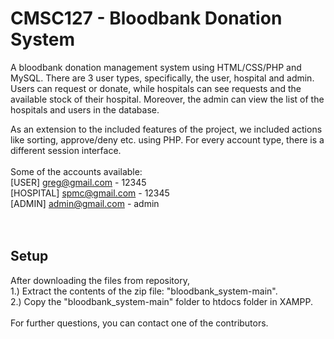 # CMSC127 - Bloodbank Donation System

A bloodbank donation management system using HTML/CSS/PHP and MySQL. There are 3 user types, specifically, the user, hospital and admin. Users can request or donate, while hospitals can see requests and the available stock of their hospital. Moreover, the admin can view the list of the hospitals and users in the database.

As an extension to the included features of the project, we included actions like sorting, approve/deny etc. using PHP. For every account type, there is a different session interface.
<br /><br />
Some of the accounts available:<br />
    [USER] greg@gmail.com - 12345<br />
    [HOSPITAL] spmc@gmail.com - 12345<br />
    [ADMIN] admin@gmail.com - admin<br /><br /><br />
    
## Setup

After downloading the files from repository,<br />
  1.) Extract the contents of the zip file: "bloodbank_system-main". <br />
  2.) Copy the "bloodbank_system-main" folder to htdocs folder in XAMPP.<br />
  <br />
  For further questions, you can contact one of the contributors. 
